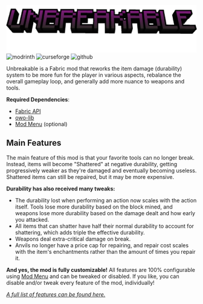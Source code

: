 ![img.png](title.png)
![modrinth](https://cdn.jsdelivr.net/npm/@intergrav/devins-badges@3/assets/cozy/available/modrinth_64h.png) ![curseforge](https://cdn.jsdelivr.net/npm/@intergrav/devins-badges@3/assets/cozy/available/curseforge_64h.png) ![github](https://cdn.jsdelivr.net/npm/@intergrav/devins-badges@3/assets/cozy/available/github_64h.png)

Unbreakable is a Fabric mod that reworks the item damage (durability) system to be more fun for the player in various
aspects, rebalance the overall gameplay loop, and generally add more nuance to weapons and tools.

**__Required Dependencies__**:

- [Fabric API](https://modrinth.com/mod/fabric-api)
- [owo-lib](https://modrinth.com/mod/owo-lib)
- [Mod Menu](https://modrinth.com/mod/modmenu) (optional)

## Main Features

The main feature of this mod is that your favorite tools can no longer break. Instead, items will become "Shattered" at
negative durability, getting progressively weaker as they're damaged and eventually becoming useless. Shattered items
can still be repaired, but it may be more expensive.

**Durability has also received many tweaks:**

- The durability lost when performing an action now scales with the action itself. Tools lose more durability based on
  the block mined, and weapons lose more durability based on the damage dealt and how early you attacked.
- All items that can shatter have half their normal durability to account for shattering, which adds triple the
  effective durability.
- Weapons deal extra-critical damage on break.
- Anvils no longer have a price cap for repairing, and repair cost scales with the item's enchantments rather than the
  amount of times you repair it.

**And yes, the mod is fully customizable!**
All features are 100% configurable using [Mod Menu](https://modrinth.com/mod/modmenu) and can be tweaked or disabled.
If you like, you can disable and/or tweak every feature of the mod, individually!

*[A full list of features can be found here.](https://github.com/sylenthuntress/Unbreakable/wiki/Feature-List)*